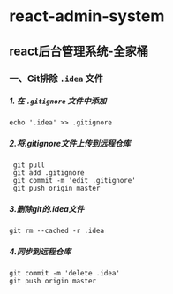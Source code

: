 # react-admin-system
## react后台管理系统-全家桶
### 一、Git排除 `.idea` 文件

##### 1. 在 `.gitignore` 文件中添加
```git
echo '.idea' >> .gitignore
```
##### 2.将.gitignore文件上传到远程仓库

```git
 git pull
 git add .gitignore
 git commit -m 'edit .gitignore'
 git push origin master
```
##### 3.删除git的.idea文件
```git
git rm --cached -r .idea
```
##### 4.同步到远程仓库
```git
git commit -m 'delete .idea'
git push origin master
```
